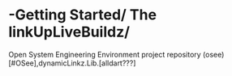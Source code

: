 -Getting Started/ The linkUpLiveBuildz/
====

Open System Engineering Environment project repository (osee)
[#OSee],dynamicLinkz.Lib.[alldart???]

